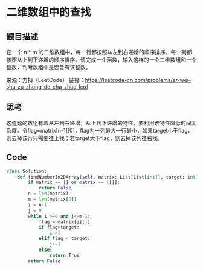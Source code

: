# 二维数组中的查找
## 题目描述
在一个 n * m 的二维数组中，每一行都按照从左到右递增的顺序排序，每一列都按照从上到下递增的顺序排序。请完成一个函数，输入这样的一个二维数组和一个整数，判断数组中是否含有该整数。

来源：力扣（LeetCode）
链接：https://leetcode-cn.com/problems/er-wei-shu-zu-zhong-de-cha-zhao-lcof

## 思考
这道题的数组有着从左到右递增，从上到下递增的特性，要利用该特性降低时间复杂度。令flag=matrix[n-1][0]，flag为一列最大一行最小，如果target小于flag，则去掉该行只需要往上找；若target大于flag，则去掉该列往右找。
## Code
```Python
class Solution:
    def findNumberIn2DArray(self, matrix: List[List[int]], target: int) -> bool:
        if matrix == [] or matrix == [[]]:
            return False
        n = len(matrix)
        m = len(matrix[0]) 
        i = n-1
        j = 0
        while i >=0 and j<=m-1:
            flag = matrix[i][j]
            if flag>target:
                i-=1
            elif flag < target:
                j+=1
            else:
                return True 
        return False
```
